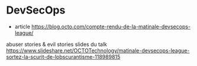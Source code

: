 # DevSecOps

- article https://blog.octo.com/compte-rendu-de-la-matinale-devsecops-league/

abuser stories & evil stories
slides du talk https://www.slideshare.net/OCTOTechnology/matinale-devsecops-league-sortez-la-scurit-de-lobscurantisme-118989815
